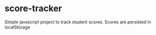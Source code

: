 # score-tracker
Simple javascript project to track student scores.
Scores are persisted in localStorage
